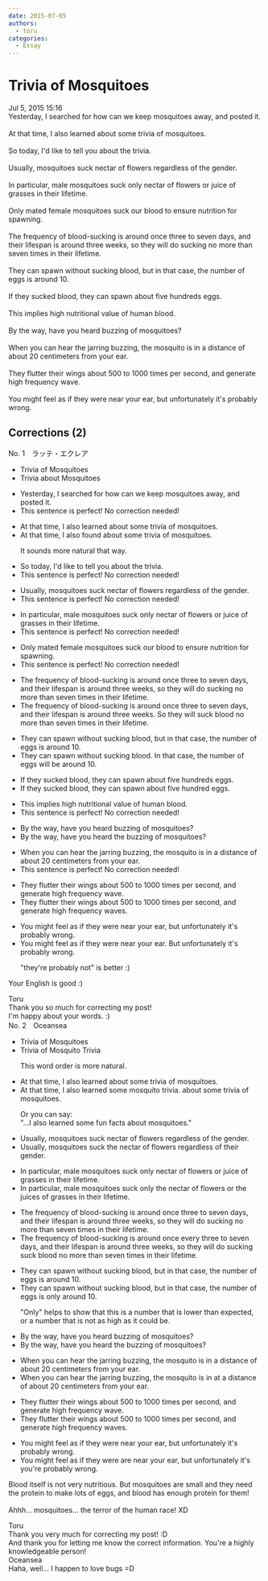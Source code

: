 ```yaml
---
date: 2015-07-05
authors:
  - toru
categories:
  - Essay
---
```


<h1 id="subject_show">Trivia of Mosquitoes</h1>
<div class="date">Jul 5, 2015 15:16</div>
<div id="post"><div id="body_show_ori">
Yesterday, I searched for how can we keep mosquitoes away, and posted it.<br/><br/>At that time,  I also learned about some trivia of mosquitoes.<br/><br/>So today, I'd like to tell you about the trivia.<br/><br/>Usually, mosquitoes suck nectar of flowers regardless of the gender.<br/><br/>In particular, male mosquitoes suck only nectar of flowers or juice of grasses in their lifetime.<br/><br/>Only mated female mosquitoes suck our blood to ensure nutrition for spawning.<br/><br/>The frequency of blood-sucking is around once three to seven days, and their lifespan is around three weeks, so they will do sucking no more than seven times in their lifetime.<br/><br/>They can spawn without sucking blood, but in that case, the number of eggs is around 10.<br/><br/>If they sucked blood, they can spawn about five hundreds eggs.<br/><br/>This implies high nutritional value of human blood.<br/><br/>By the way, have you heard buzzing of mosquitoes?<br/><br/>When you can hear the jarring buzzing, the mosquito is  in a distance of about 20 centimeters from your ear.<br/><br/>They flutter their wings about 500 to 1000 times per second, and generate high frequency wave.<br/><br/>You might feel as if they were near your ear, but unfortunately it's probably wrong.
</div></div>

<!-- more -->


## Corrections (2)
<div id="block"><div class="first_name"> No. 1　<span class="just_name">ラッテ・エクレア</span></div><div id="block2">
<ul class="correction_field">
<li class="incorrect">Trivia of Mosquitoes</li>
<li class="corrected correct">
Trivia about Mosquitoes
</li>
</ul>
<ul class="correction_field">
<li class="incorrect">Yesterday, I searched for how can we keep mosquitoes away, and posted it.</li>
<li class="corrected perfect">This sentence is perfect! No correction needed!</li>
</ul>
<ul class="correction_field">
<li class="incorrect">At that time,  I also learned about some trivia of mosquitoes.</li>
<li class="corrected correct">
At that time, I also found about some trivia of mosquitoes.
<p class="correction_comment">It sounds more natural that way.</p>
</li>
</ul>
<ul class="correction_field">
<li class="incorrect">So today, I'd like to tell you about the trivia.</li>
<li class="corrected perfect">This sentence is perfect! No correction needed!</li>
</ul>
<ul class="correction_field">
<li class="incorrect">Usually, mosquitoes suck nectar of flowers regardless of the gender.</li>
<li class="corrected perfect">This sentence is perfect! No correction needed!</li>
</ul>
<ul class="correction_field">
<li class="incorrect">In particular, male mosquitoes suck only nectar of flowers or juice of grasses in their lifetime.</li>
<li class="corrected perfect">This sentence is perfect! No correction needed!</li>
</ul>
<ul class="correction_field">
<li class="incorrect">Only mated female mosquitoes suck our blood to ensure nutrition for spawning.</li>
<li class="corrected perfect">This sentence is perfect! No correction needed!</li>
</ul>
<ul class="correction_field">
<li class="incorrect">The frequency of blood-sucking is around once three to seven days, and their lifespan is around three weeks, so they will do sucking no more than seven times in their lifetime.</li>
<li class="corrected correct">
The frequency of blood-sucking is around once three to seven days, and their lifespan is around three weeks. So they will suck blood no more than seven times in their lifetime.
</li>
</ul>
<ul class="correction_field">
<li class="incorrect">They can spawn without sucking blood, but in that case, the number of eggs is around 10.</li>
<li class="corrected correct">
They can spawn without sucking blood. In that case, the number of eggs will be around 10.
</li>
</ul>
<ul class="correction_field">
<li class="incorrect">If they sucked blood, they can spawn about five hundreds eggs.</li>
<li class="corrected correct">
If they sucked blood, they can spawn about five hundred eggs.
</li>
</ul>
<ul class="correction_field">
<li class="incorrect">This implies high nutritional value of human blood.</li>
<li class="corrected perfect">This sentence is perfect! No correction needed!</li>
</ul>
<ul class="correction_field">
<li class="incorrect">By the way, have you heard buzzing of mosquitoes?</li>
<li class="corrected correct">
By the way, have you heard the buzzing of mosquitoes?
</li>
</ul>
<ul class="correction_field">
<li class="incorrect">When you can hear the jarring buzzing, the mosquito is  in a distance of about 20 centimeters from your ear.</li>
<li class="corrected perfect">This sentence is perfect! No correction needed!</li>
</ul>
<ul class="correction_field">
<li class="incorrect">They flutter their wings about 500 to 1000 times per second, and generate high frequency wave.</li>
<li class="corrected correct">
They flutter their wings about 500 to 1000 times per second, and generate high frequency waves.
</li>
</ul>
<ul class="correction_field">
<li class="incorrect">You might feel as if they were near your ear, but unfortunately it's probably wrong.</li>
<li class="corrected correct">
You might feel as if they were near your ear. But unfortunately <span class="f_blue">it's probably wrong.</span>
<p class="correction_comment">"they're probably not" is better :)</p>
</li>
</ul>
<p class="comment_small">
 Your English is good :)
</p>

</div><div class="name"><span class="just_name">Toru</span><br>
Thank you so much for correcting my post!<br/>I'm happy about your words. :)
</div>
</div>
<div id="block"><div class="first_name"> No. 2　<span class="just_name">Oceansea</span></div><div id="block2">
<ul class="correction_field">
<li class="incorrect">Trivia of Mosquitoes</li>
<li class="corrected correct">
<span class="f_gray"><span class="sline">Trivia of </span></span>Mosquit<span class="f_blue">o</span> Trivia
<p class="correction_comment">This word order is more natural.</p>
</li>
</ul>
<ul class="correction_field">
<li class="incorrect">At that time,  I also learned about some trivia of mosquitoes.</li>
<li class="corrected correct">
At that time, I also learned <span class="f_blue">some mosquito trivia</span>. <span class="f_gray"><span class="sline">about some trivia of mosquitoes.</span></span>
<p class="correction_comment">Or you can say:<br/>"...I also learned some fun facts about mosquitoes."</p>
</li>
</ul>
<ul class="correction_field">
<li class="incorrect">Usually, mosquitoes suck nectar of flowers regardless of the gender.</li>
<li class="corrected correct">
Usually, mosquitoes suck <span class="f_blue">the </span>nectar of flowers regardless of the<span class="f_red">ir</span> gender.
</li>
</ul>
<ul class="correction_field">
<li class="incorrect">In particular, male mosquitoes suck only nectar of flowers or juice of grasses in their lifetime.</li>
<li class="corrected correct">
In particular, male mosquitoes suck only <span class="f_blue">the </span>nectar of flowers or <span class="f_blue">the </span>juice<span class="f_red">s</span> of grasses in their lifetime.
</li>
</ul>
<ul class="correction_field">
<li class="incorrect">The frequency of blood-sucking is around once three to seven days, and their lifespan is around three weeks, so they will do sucking no more than seven times in their lifetime.</li>
<li class="corrected correct">
The frequency of blood-sucking is around once <span class="f_blue">every </span>three to seven days, and their lifespan is around three weeks, so they will <span class="f_red"><span class="sline">do sucking</span></span> <span class="f_blue">suck blood</span> no more than seven times in their lifetime.
</li>
</ul>
<ul class="correction_field">
<li class="incorrect">They can spawn without sucking blood, but in that case, the number of eggs is around 10.</li>
<li class="corrected correct">
They can spawn without sucking blood, but in that case, the number of eggs is <span class="f_blue">only</span> around 10.
<p class="correction_comment">"Only" helps to show that this is a number that is lower than expected, or a number that is not as high as it could be.</p>
</li>
</ul>
<ul class="correction_field">
<li class="incorrect">By the way, have you heard buzzing of mosquitoes?</li>
<li class="corrected correct">
By the way, have you heard <span class="f_blue">the </span>buzzing of mosquitoes?
</li>
</ul>
<ul class="correction_field">
<li class="incorrect">When you can hear the jarring buzzing, the mosquito is  in a distance of about 20 centimeters from your ear.</li>
<li class="corrected correct">
When you can hear the jarring buzzing, the mosquito is <span class="f_gray"><span class="sline">in </span></span><span class="f_red">at </span>a distance of about 20 centimeters from your ear.
</li>
</ul>
<ul class="correction_field">
<li class="incorrect">They flutter their wings about 500 to 1000 times per second, and generate high frequency wave.</li>
<li class="corrected correct">
They flutter their wings about 500 to 1000 times per second, and generate high frequency wave<span class="f_red">s</span>.
</li>
</ul>
<ul class="correction_field">
<li class="incorrect">You might feel as if they were near your ear, but unfortunately it's probably wrong.</li>
<li class="corrected correct">
You might feel as if they <span class="f_gray"><span class="sline">were </span></span><span class="f_red">are </span>near your ear, but unfortunately it's <span class="f_blue">you're </span>probably wrong.
</li>
</ul>
<p class="comment_small">
 Blood itself is not very nutritious. But mosquitoes are small and they need the protein to make lots of eggs, and blood has enough protein for them!
 <br/>
 <br/>
 Ahhh... mosquitoes... the terror of the human race! XD
</p>

</div><div class="name"><span class="just_name">Toru</span><br>
Thank you very much for correcting my post! :D<br/>And thank you for letting me know the correct information. You're a highly knowledgeable person!
</div>
<div class="name"><span class="just_name">Oceansea</span><br>
Haha, well... I happen to love bugs =D
</div>
</div>

